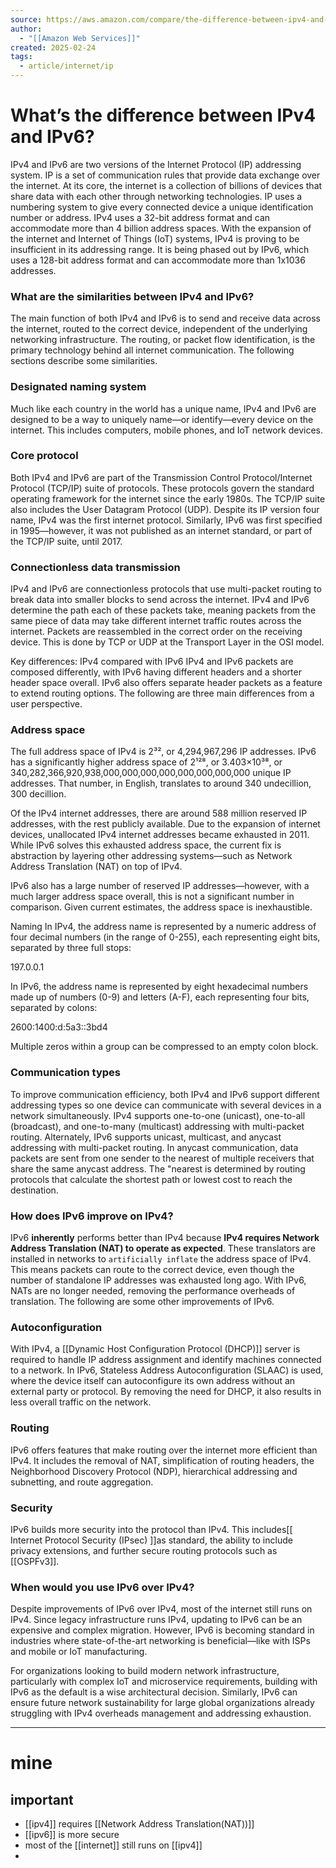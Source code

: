 ```yaml
---
source: https://aws.amazon.com/compare/the-difference-between-ipv4-and-ipv6/
author:
  - "[[Amazon Web Services]]"
created: 2025-02-24
tags:
  - article/internet/ip
---
```

# **What’s the difference between IPv4 and IPv6?**

IPv4 and IPv6 are two versions of the Internet Protocol (IP) addressing system. IP is a set of communication rules that provide data exchange over the internet. At its core, the internet is a collection of billions of devices that share data with each other through networking technologies. IP uses a numbering system to give every connected device a unique identification number or address. IPv4 uses a 32-bit address format and can accommodate more than 4 billion address spaces. With the expansion of the internet and Internet of Things (IoT) systems, IPv4 is proving to be insufficient in its addressing range. It is being phased out by IPv6, which uses a 128-bit address format and can accommodate more than 1x1036 addresses.

### What are the similarities between IPv4 and IPv6?

The main function of both IPv4 and IPv6 is to send and receive data across the internet, routed to the correct device, independent of the underlying networking infrastructure. The routing, or packet flow identification, is the primary technology behind all internet communication. The following sections describe some similarities.

### Designated naming system

Much like each country in the world has a unique name, IPv4 and IPv6 are designed to be a way to uniquely name—or identify—every device on the internet. This includes computers, mobile phones, and IoT network devices.

### Core protocol

Both IPv4 and IPv6 are part of the Transmission Control Protocol/Internet Protocol (TCP/IP) suite of protocols. These protocols govern the standard operating framework for the internet since the early 1980s. The TCP/IP suite also includes the User Datagram Protocol (UDP). Despite its IP version four name, IPv4 was the first internet protocol. Similarly, IPv6 was first specified in 1995—however, it was not published as an internet standard, or part of the TCP/IP suite, until 2017. 

### Connectionless data transmission

IPv4 and IPv6 are connectionless protocols that use multi-packet routing to break data into smaller blocks to send across the internet. IPv4 and IPv6 determine the path each of these packets take, meaning packets from the same piece of data may take different internet traffic routes across the internet. Packets are reassembled in the correct order on the receiving device. This is done by TCP or UDP at the Transport Layer in the OSI model.

Key differences: IPv4 compared with IPv6
IPv4 and IPv6 packets are composed differently, with IPv6 having different headers and a shorter header space overall. IPv6 also offers separate header packets as a feature to extend routing options. The following are three main differences from a user perspective.

### Address space

The full address space of IPv4 is 2³², or 4,294,967,296 IP addresses. IPv6 has a significantly higher address space of 2¹²⁸, or 3.403×10³⁸, or 340,282,366,920,938,000,000,000,000,000,000,000,000 unique IP addresses. That number, in English, translates to around 340 undecillion, 300 decillion.

Of the IPv4 internet addresses, there are around 588 million reserved IP addresses, with the rest publicly available. Due to the expansion of internet devices, unallocated IPv4 internet addresses became exhausted in 2011. While IPv6 solves this exhausted address space, the current fix is abstraction by layering other addressing systems—such as Network Address Translation (NAT) on top of IPv4.

IPv6 also has a large number of reserved IP addresses—however, with a much larger address space overall, this is not a significant number in comparison. Given current estimates, the address space is inexhaustible.

Naming
In IPv4, the address name is represented by a numeric address of four decimal numbers (in the range of 0-255), each representing eight bits, separated by three full stops:

197.0.0.1

In IPv6, the address name is represented by eight hexadecimal numbers made up of numbers (0-9) and letters (A-F), each representing four bits, separated by colons:

2600:1400:d:5a3::3bd4

Multiple zeros within a group can be compressed to an empty colon block.

### Communication types

To improve communication efficiency, both IPv4 and IPv6 support different addressing types so one device can communicate with several devices in a network simultaneously. IPv4 supports one-to-one (unicast), one-to-all (broadcast), and one-to-many (multicast) addressing with multi-packet routing. Alternately, IPv6 supports unicast, multicast, and anycast addressing with multi-packet routing. In anycast communication, data packets are sent from one sender to the nearest of multiple receivers that share the same anycast address. The "nearest is determined by routing protocols that calculate the shortest path or lowest cost to reach the destination.

### How does IPv6 improve on IPv4?

IPv6 **inherently** performs better than IPv4 because **IPv4 requires Network Address Translation (NAT) to operate as expected**. These translators are installed in networks to `artificially inflate` the address space of IPv4. This means packets can route to the correct device, even though the number of standalone IP addresses was exhausted long ago. With IPv6, NATs are no longer needed, removing the performance overheads of translation. The following are some other improvements of IPv6.

### Autoconfiguration

With IPv4, a [[Dynamic Host Configuration Protocol (DHCP)]] server is required to handle IP address assignment and identify machines connected to a network. In IPv6, Stateless Address Autoconfiguration (SLAAC) is used, where the device itself can autoconfigure its own address without an external party or protocol. By removing the need for DHCP, it also results in less overall traffic on the network.

### Routing

IPv6 offers features that make routing over the internet more efficient than IPv4. It includes the removal of NAT, simplification of routing headers, the Neighborhood Discovery Protocol (NDP), hierarchical addressing and subnetting, and route aggregation.

### Security

IPv6 builds more security into the protocol than IPv4. This includes[[ Internet Protocol Security (IPsec) ]]as standard, the ability to include privacy extensions, and further secure routing protocols such as [[OSPFv3]].

### When would you use IPv6 over IPv4?

Despite improvements of IPv6 over IPv4, most of the internet still runs on IPv4. Since legacy infrastructure runs IPv4, updating to IPv6 can be an expensive and complex migration. However, IPv6 is becoming standard in industries where state-of-the-art networking is beneficial—like with ISPs and mobile or IoT manufacturing.

For organizations looking to build modern network infrastructure, particularly with complex IoT and microservice requirements, building with IPv6 as the default is a wise architectural decision. Similarly, IPv6 can ensure future network sustainability for large global organizations already struggling with IPv4 overheads management and addressing exhaustion.



____
# mine

## important

- [[ipv4]] requires [[Network Address Translation(NAT))]]
- [[ipv6]] is more secure
- most of the [[internet]] still runs on [[ipv4]]
- 